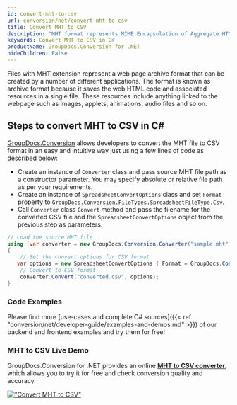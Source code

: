 ```yaml
---
id: convert-mht-to-csv
url: conversion/net/convert-mht-to-csv
title: Convert MHT to CSV
description: "MHT format represents MIME Encapsulation of Aggregate HTML with .mht extension. Learn how to convert MHT to CSV file programmatically in C# language using GroupDocs.Conversion for .NET library."
keywords: Convert MHT to CSV in C#
productName: GroupDocs.Conversion for .NET
hideChildren: False
---
```


Files with MHT extension represent a web page archive format that can be created by a number of different applications. The format is known as archive format because it saves the web HTML code and associated resources in a single file. These resources include anything linked to the webpage such as images, applets, animations, audio files and so on.

## Steps to convert MHT to CSV in C#

[GroupDocs.Conversion](https://products.groupdocs.com/conversion/net) allows developers to convert the MHT file to CSV format in an easy and intuitive way just using a few lines of code as described below:

* Create an instance of `Converter` class and pass source MHT file path as a constructor parameter. You may specify absolute or relative file path as per your requirements. 
* Create an instance of `SpreadsheetConvertOptions` class and set `Format` property to `GroupDocs.Conversion.FileTypes.SpreadsheetFileType.Csv`.
* Call `Converter` class `Convert` method and pass the filename for the converted CSV file and the `SpreadsheetConvertOptions` object from the previous step as parameters.

```csharp
// Load the source MHT file
using (var converter = new GroupDocs.Conversion.Converter("sample.mht"))
{
    // Set the convert options for CSV format
   var options = new SpreadsheetConvertOptions { Format = GroupDocs.Conversion.FileTypes.SpreadsheetFileType.Csv };
    // Convert to CSV format
    converter.Convert("converted.csv", options);
}
```

### Code Examples

Please find more [use-cases and complete C# sources]({{< ref "conversion/net/developer-guide/examples-and-demos.md" >}}) of our backend and frontend examples and try them for free!

### MHT to CSV Live Demo

GroupDocs.Conversion for .NET provides an online [**MHT to CSV converter**](https://products.groupdocs.app/conversion/mht-to-csv), which allows you to try it for free and check conversion quality and accuracy.

[!["Convert MHT to CSV"](conversion/net/images/convert-to-csv/convert-mht-to-csv.png)](https://products.groupdocs.app/conversion/mht-to-csv)